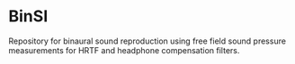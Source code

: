 # BinSI
Repository for binaural sound reproduction using free field sound pressure measurements for HRTF and headphone compensation filters.
